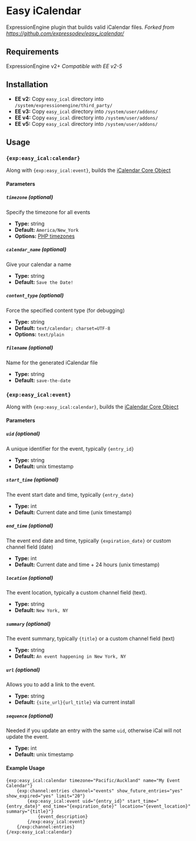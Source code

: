 # Easy iCalendar

ExpressionEngine plugin that builds valid iCalendar files.
*Forked from https://github.com/expressodev/easy_icalendar/*

## Requirements

ExpressionEngine v2+
*Compatible with EE v2-5*

## Installation

- **EE v2:** Copy `easy_ical` directory into `/system/expressionengine/third_party/`
- **EE v3:** Copy `easy_ical` directory into `/system/user/addons/`
- **EE v4:** Copy `easy_ical` directory into `/system/user/addons/`
- **EE v5:** Copy `easy_ical` directory into `/system/user/addons/`

## Usage

### `{exp:easy_ical:calendar}`

Along with `{exp:easy_ical:event}`, builds the <a href="https://en.wikipedia.org/wiki/ICalendar#Core_object" target="_blank" title="Read more about the iCalendar Core Object">iCalendar Core Object</a>

#### Parameters

##### `timezone` (*optional*)

Specify the timezone for all events

- **Type:** string
- **Default:** `America/New_York`
- **Options:** [PHP timezones](https://www.php.net/manual/en/timezones.php)

##### `calendar_name` (*optional*)

Give your calendar a name

- **Type:** string
- **Default:** `Save the Date!`

##### `content_type` (*optional*)

Force the specified content type (for debugging)

- **Type:** string
- **Default:** `text/calendar; charset=UTF-8`
- **Options:** `text/plain`

##### `filename` (*optional*)

Name for the generated iCalendar file

- **Type:** string
- **Default:** `save-the-date`

### `{exp:easy_ical:event}`

Along with `{exp:easy_ical:calendar}`, builds the <a href="https://en.wikipedia.org/wiki/ICalendar#Core_object" target="_blank" title="Read more about the iCalendar Core Object">iCalendar Core Object</a>

#### Parameters

##### `uid` (*optional*)

A unique identifier for the event, typically `{entry_id}`

- **Type:** string
- **Default:** unix timestamp

##### `start_time` (*optional*)

The event start date and time, typically `{entry_date}`

- **Type:** int
- **Default:** Current date and time (unix timestamp)

##### `end_time` (*optional*)

The event end date and time, typically `{expiration_date}` or custom channel field (date)

- **Type:** int
- **Default:** Current date and time + 24 hours (unix timestamp)

##### `location` (*optional*)

The event location, typically a custom channel field (text).

- **Type:** string
- **Default:** `New York, NY`

##### `summary` (*optional*)

The event summary, typically `{title}` or a custom channel field (text)

- **Type:** string
- **Default:** `An event happening in New York, NY`

##### `url` (*optional*)

Allows you to add a link to the event.

- **Type:** string
- **Default:** `{site_url}{url_title}` via current install

##### `sequence` (*optional*)

Needed if you update an entry with the same `uid`, otherwise iCal will not update the event.

- **Type:** int
- **Default:** unix timestamp

#### Example Usage
```
{exp:easy_ical:calendar timezone="Pacific/Auckland" name="My Event Calendar"}
    {exp:channel:entries channel="events" show_future_entries="yes" show_expired="yes" limit="20"}
        {exp:easy_ical:event uid="{entry_id}" start_time="{entry_date}" end_time="{expiration_date}" location="{event_location}" summary="{title}"}
            {event_description}
        {/exp:easy_ical:event}
    {/exp:channel:entries}
{/exp:easy_ical:calendar}
```
